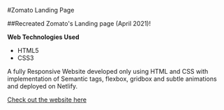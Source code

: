 #Zomato Landing Page

##Recreated Zomato's Landing page (April 2021)!

**Web Technologies Used**
- HTML5
- CSS3

A fully Responsive Website developed only using HTML and CSS with implementation of Semantic tags, flexbox, gridbox and subtle animations and deployed on Netlify.

[Check out the website here](https://zomato-landing-page.netlify.app/)
